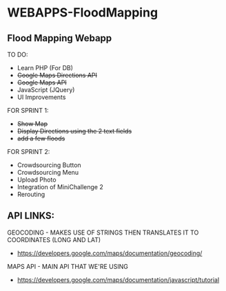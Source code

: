 WEBAPPS-FloodMapping
====================

Flood Mapping Webapp
--------------------

TO DO:
- Learn PHP (For DB)
- ~~Google Maps Directions API~~
- ~~Google Maps API~~
- JavaScript (JQuery)
- UI Improvements

FOR SPRINT 1:
- ~~Show Map~~
- ~~Display Directions using the 2 text fields~~
- ~~add a few floods~~

FOR SPRINT 2:
- Crowdsourcing Button
- Crowdsourcing Menu
- Upload Photo
- Integration of MiniChallenge 2
- Rerouting

API LINKS:
----------
GEOCODING - MAKES USE OF STRINGS THEN TRANSLATES IT TO COORDINATES (LONG AND LAT)

- https://developers.google.com/maps/documentation/geocoding/

MAPS API - MAIN API THAT WE'RE USING

- https://developers.google.com/maps/documentation/javascript/tutorial
